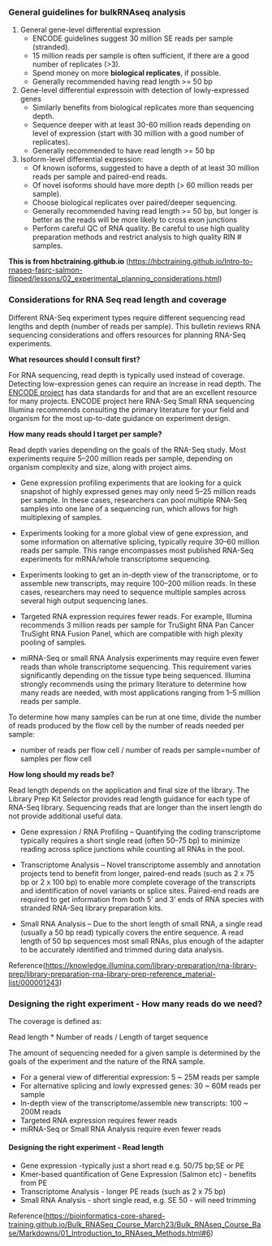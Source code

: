 ### General guidelines for bulkRNAseq analysis
1. General gene-level differential expression
   - ENCODE guidelines suggest 30 million SE reads per sample (stranded).
   - 15 million reads per sample is often sufficient, if there are a good number of replicates (>3).
   - Spend money on more **biological replicates**, if possible.
   - Generally recommended having read length >= 50 bp
2. Gene-level differential expressoin with detection of lowly-expressed genes
   - Similarly benefits from biological replicates more than sequencing depth.
   - Sequence deeper with at least 30-60 million reads depending on level of expression (start with 30 million with a good number of replicates).
   - Generally recommended to have read length >= 50 bp
3. Isoform-level differential expression:
   - Of known isoforms, suggested to have a depth of at least 30 million reads per sample and paired-end reads.
   - Of novel isoforms should have more depth (> 60 million reads per sample).
   - Choose biological replicates over paired/deeper sequencing.
   - Generally recommended having read length >= 50 bp, but longer is better as the reads will be more likely to cross exon junctions
   - Perform careful QC of RNA quality. Be careful to use high quality preparation methods and restrict analysis to high quality RIN # samples.

**This is from hbctraining.github.io** (https://hbctraining.github.io/Intro-to-rnaseq-fasrc-salmon-flipped/lessons/02_experimental_planning_considerations.html)

### Considerations for RNA Seq read length and coverage
Different RNA-Seq experiment types require different sequencing read lengths and depth (number of reads per sample). This bulletin reviews RNA sequencing considerations and offers resources for planning RNA-Seq experiments.

**What resources should I consult first?**

For RNA sequencing, read depth is typically used instead of coverage. Detecting low-expression genes can require an increase in read depth. The [ENCODE project](https://www.encodeproject.org/documents/cede0cbe-d324-4ce7-ace4-f0c3eddf5972/@@download/attachment/ENCODE%20Best%20Practices%20for%20RNA_v2.pdf) has data standards for and that are an excellent resource for many projects.
ENCODE project here RNA-Seq Small RNA sequencing Illumina recommends consulting the primary literature for your field and organism for the most up-to-date
guidance on experiment design.

**How many reads should I target per sample?**

Read depth varies depending on the goals of the RNA-Seq study. Most experiments require 5–200 million reads per sample, depending on organism complexity and size, along with project aims.

- Gene expression profiling experiments that are looking for a quick snapshot of highly expressed genes may only need 5–25 million reads per sample. In these cases, researchers can pool multiple RNA-Seq samples into one lane of a sequencing run, which allows for high multiplexing of samples.

- Experiments looking for a more global view of gene expression, and some information on alternative splicing, typically require 30–60 million reads per sample. This range encompasses most published RNA-Seq experiments for mRNA/whole transcriptome sequencing.

- Experiments looking to get an in-depth view of the transcriptome, or to assemble new transcripts, may require 100–200 million reads. In these cases, researchers may need to sequence multiple samples across several high output sequencing lanes.

- Targeted RNA expression requires fewer reads. For example, Illumina recommends 3 million reads per sample for TruSight RNA Pan Cancer TruSight RNA Fusion Panel, which are compatible with high plexity pooling of samples. 

- miRNA-Seq or small RNA Analysis experiments may require even fewer reads than whole transcriptome sequencing. This requirement varies significantly depending on the tissue type being sequenced. Illumina strongly recommends using the primary literature to determine how many reads are needed, with most applications ranging from 1–5 million reads per sample. 

To determine how many samples can be run at one time, divide the number of reads produced by the flow cell by the number of reads needed per sample: 

- number of reads per flow cell / number of reads per sample=number of samples per flow cell

**How long should my reads be?**

Read length depends on the application and final size of the library. The Library Prep Kit Selector provides read length guidance for each type of RNA-Seq library. Sequencing reads that are longer than the insert length do not provide additional useful data.

- Gene expression / RNA Profiling – Quantifying the coding transcriptome typically requires a short single read (often 50–75 bp) to minimize reading across splice junctions while counting all RNAs in the pool.

- Transcriptome Analysis – Novel transcriptome assembly and annotation projects tend to benefit from longer, paired-end reads (such as 2 x 75 bp or 2 x 100 bp) to enable more complete coverage of the transcripts and identification of novel variants or splice sites. Paired-end reads are required to get
information from both 5’ and 3’ ends of RNA species with stranded RNA-Seq library preparation kits.

- Small RNA Analysis – Due to the short length of small RNA, a single read (usually a 50 bp read)
typically covers the entire sequence. A read length of 50 bp sequences most small RNAs, plus enough of the adapter to be accurately identified and trimmed during data analysis.

Reference(https://knowledge.illumina.com/library-preparation/rna-library-prep/library-preparation-rna-library-prep-reference_material-list/000001243)

### Designing the right experiment - How many reads do we need?

The coverage is defined as:

Read length * Number of reads / Length of target sequence

The amount of sequencing needed for a given sample is determined by the goals of the experiment and the nature of the RNA sample.

- For a general view of differential expression: 5 ~ 25M reads per sample
- For alternative splicing and lowly expressed genes: 30 ~ 60M reads per sample
- In-depth view of the transcriptome/assemble new transcripts: 100 ~ 200M reads
- Targeted RNA expression requires fewer reads
- miRNA-Seq or Small RNA Analysis require even fewer reads

#### Designing the right experiment - Read length

- Gene expression -typically just a short read e.g. 50/75 bp;SE or PE
- Kmer-based quantification of Gene Expression (Salmon etc) - benefits from PE
- Transcriptome Analysis - longer PE reads (such as 2 x 75 bp)
- Small RNA Analysis - short single read, e.g. SE 50 - will need trimming

Reference(https://bioinformatics-core-shared-training.github.io/Bulk_RNASeq_Course_March23/Bulk_RNAseq_Course_Base/Markdowns/01_Introduction_to_RNAseq_Methods.html#6)